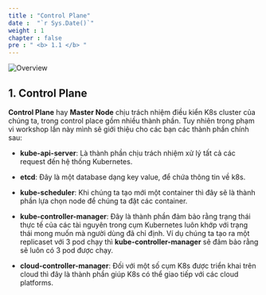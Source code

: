 ```yaml
---
title : "Control Plane"
date :  "`r Sys.Date()`" 
weight : 1 
chapter : false
pre : " <b> 1.1 </b> "
---
```


![Overview](/images/1-Basic_concepts./02.webp)

## 1. Control Plane

**Control Plane** hay **Master Node** chịu trách nhiệm điều kiển K8s cluster của chúng ta, trong control place gồm nhiều thành phần. Tuy nhiên trong phạm vi workshop lần này mình sẽ giới thiệu cho các bạn các thành phần chính sau:

- **kube-api-server**: Là thành phần chịu trách nhiệm xử lý tất cả các request đến hệ thống Kubernetes. 

- **etcd**: Đây là một database dạng key value, để chứa thông tin về k8s.

- **kube-scheduler**: Khi chúng ta tạo mới một container thì đây sẽ là thành phần lựa chọn node để chúng ta đặt các container.

- **kube-controller-manager**: Đây là thành phần đảm bảo rằng trạng thái thực tế của các tài nguyên trong cụm Kubernetes luôn khớp với trạng thái mong muốn mà người dùng đã chỉ định. Ví dụ chúng ta tạo ra một replicaset với 3 pod chạy thì **kube-controller-manager** sẽ đảm bảo rằng sẽ luôn có 3 pod được chạy.

- **cloud-controller-manager**: Đối với một số cụm K8s được triển khai trên cloud thì đây là thành phần giúp K8s có thể giao tiếp với các cloud platforms.



